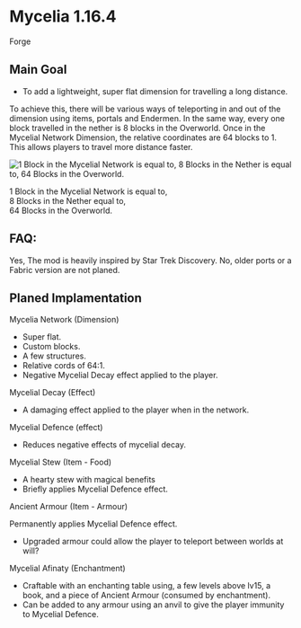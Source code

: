 # Mycelia 1.16.4
Forge


## Main Goal
- To add a lightweight, super flat dimension for travelling a long distance.

To achieve this, there will be various ways of teleporting in and out of the dimension using items, portals and Endermen. In the same way, every one block travelled in the nether is 8 blocks in the Overworld. Once in the Mycelial Network Dimension, the relative coordinates are 64 blocks to 1. This allows players to travel more distance faster.

![1 Block in the Mycelial Network is equal to,
8 Blocks in the Nether is equal to,
64 Blocks in the Overworld.](https://raw.githubusercontent.com/Mortimyrrh/Mycelia-Forge/main/icons/1-8-64%20x2.png)

1 Block in the Mycelial Network is equal to,  
8 Blocks in the Nether equal to,  
64 Blocks in the Overworld.  




## FAQ: 
Yes, The mod is heavily inspired by Star Trek Discovery.
No, older ports or a Fabric version are not planed.
   



## Planed Implamentation


Mycelia Network (Dimension)

- Super flat.
- Custom blocks.
- A few structures. 
- Relative cords of 64:1.
- Negative Mycelial Decay effect applied to the player.


Mycelial Decay (Effect)

- A damaging effect applied to the player when in the network.


Mycelial Defence (effect)

- Reduces negative effects of mycelial decay.


Mycelial Stew (Item - Food)

- A hearty stew with magical benefits
- Briefly applies Mycelial Defence effect.


Ancient Armour (Item - Armour)

Permanently applies Mycelial Defence effect.
- Upgraded armour could allow the player to teleport between worlds at will?


Mycelial Afinaty (Enchantment) 

- Craftable with an enchanting table using, a few levels above lv15, a book, and a piece of Ancient Armour (consumed by enchantment).
- Can be added to any armour using an anvil to give the player immunity to Mycelial Defence.
